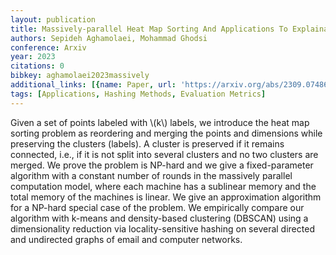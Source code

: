 ```yaml
---
layout: publication
title: Massively-parallel Heat Map Sorting And Applications To Explainable Clustering
authors: Sepideh Aghamolaei, Mohammad Ghodsi
conference: Arxiv
year: 2023
citations: 0
bibkey: aghamolaei2023massively
additional_links: [{name: Paper, url: 'https://arxiv.org/abs/2309.07486'}]
tags: [Applications, Hashing Methods, Evaluation Metrics]
---
```

Given a set of points labeled with \\(k\\) labels, we introduce the heat map
sorting problem as reordering and merging the points and dimensions while
preserving the clusters (labels). A cluster is preserved if it remains
connected, i.e., if it is not split into several clusters and no two clusters
are merged.
  We prove the problem is NP-hard and we give a fixed-parameter algorithm with
a constant number of rounds in the massively parallel computation model, where
each machine has a sublinear memory and the total memory of the machines is
linear. We give an approximation algorithm for a NP-hard special case of the
problem. We empirically compare our algorithm with k-means and density-based
clustering (DBSCAN) using a dimensionality reduction via locality-sensitive
hashing on several directed and undirected graphs of email and computer
networks.